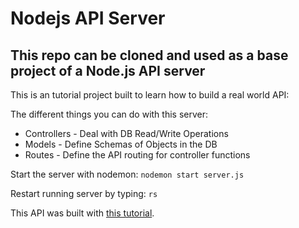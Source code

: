 # Nodejs API Server

## This repo can be cloned and used as a base project of a Node.js API server

This is an tutorial project built to learn how to build a real world API:

The different things you can do with this server:
<ul>
  <li>Controllers - Deal with DB Read/Write Operations</li>
  <li>Models - Define Schemas of Objects in the DB</li>
  <li>Routes - Define the API routing for controller functions</li>
</ul>

Start the server with nodemon: ```nodemon start server.js```

Restart running server by typing: ```rs```

This API was built with [this tutorial](https://www.codementor.io/olatundegaruba/nodejs-restful-apis-in-10-minutes-q0sgsfhbd).
